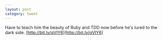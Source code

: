 ```yaml
---
layout: post
category: tweet
---
```

Have to teach him the beauty of Ruby and TDD now before he's lured to the dark side. [http://bit.ly/qVIY6](http://bit.ly/qVIY6)
